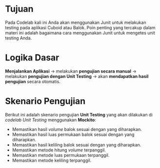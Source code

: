 # Tujuan
Pada Codelab kali ini Anda akan menggunakan Junit untuk melakukan testing pada aplikasi Cuboid atau Balok. Poin penting yang tercakup dalam materi ini adalah bagaimana cara menggunakan Junit untuk mengetes unit testing Anda.

# Logika Dasar
__Menjalankan Aplikasi__ -> melakukan __pengujian secara manual__ -> melakukan __pengujian dengan Unit Testing__ -> akan __mendapatkan hasil pengujian__ secara otomatis.

# Skenario Pengujian
Berikut ini adalah skenario pengujian __Unit Testing__ yang akan dilakukan di _codelab Unit Testing_ menggunakan __Mockito__:
* Memastikan hasil _volume_ balok sesuai dengan yang diharapkan.
* Memastikan hasil luas permukaan balok sesuai dengan yang diharapkan.
* Memastikan hasil keliling balok sesuai dengan yang diharapkan.
* Memastikan metode hitung _volume_ terpanggil.
* Memastikan metode luas permukaan terpanggil.
* Memastikan metode keliling terpanggil.